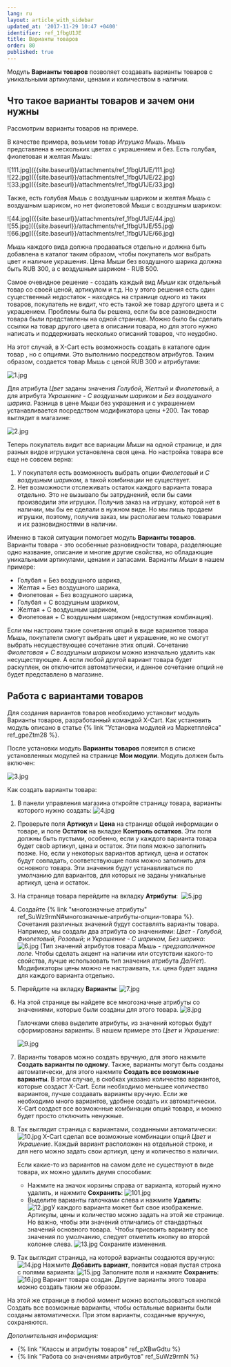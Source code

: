 ```yaml
---
lang: ru
layout: article_with_sidebar
updated_at: '2017-11-29 10:47 +0400'
identifier: ref_1fbgU1JE
title: Варианты товаров
order: 80
published: true
---
```

Модуль **Варианты товаров** позволяет создавать варианты товаров с уникальными артикулами, ценами и количеством в наличии.

## Что такое варианты товаров и зачем они нужны

Рассмотрим варианты товаров на примере.

В качестве примера, возьмем товар _Игрушка Мышь_. _Мышь_ представлена в нескольких цветах с украшением и без. Есть голубая, фиолетовая и желтая _Мышь_:

<div class="ui stackable three column grid">
    <div class="column" markdown="span">
        ![111.jpg]({{site.baseurl}}/attachments/ref_1fbgU1JE/111.jpg)
    </div>
    <div class="column" markdown="span">
        ![22.jpg]({{site.baseurl}}/attachments/ref_1fbgU1JE/22.jpg)
    </div>
    <div class="column" markdown="span">
        ![33.jpg]({{site.baseurl}}/attachments/ref_1fbgU1JE/33.jpg)
    </div>
</div>

Также, есть голубая _Мышь_ с воздушным шариком и желтая _Мышь_ с воздушным шариком, но нет фиолетовой _Мыши_ с воздушным шариком:

<div class="ui stackable three column grid">    
    <div class="column" markdown="span">
        ![44.jpg]({{site.baseurl}}/attachments/ref_1fbgU1JE/44.jpg)
    </div>
    <div class="column" markdown="span">
        ![55.jpg]({{site.baseurl}}/attachments/ref_1fbgU1JE/55.jpg)
    </div>
    <div class="column" markdown="span">
        ![66.jpg]({{site.baseurl}}/attachments/ref_1fbgU1JE/66.jpg)
    </div>
</div>

_Мышь_ каждого вида должна продаваться отдельно и должна быть добавлена в каталог таким образом, чтобы покупатель мог выбрать цвет и наличие украшения. Цена _Мыши_ без воздушного шарика должна быть RUB 300, а с воздушным шариком - RUB 500. 

Самое очевидное решение - создать каждый вид _Мыши_ как отдельный товар со своей ценой, артикулом и т.д. Но у этого решения есть один существенный недостаток - находясь на странице одного из таких товаров, покупатель не видит, что есть такой же товар другого цвета и с украшением. Проблемы была бы решена, если бы все разновидности товара были представлены на одной странице. Можно было бы сделать ссылки на товар другого цвета в описании товара, но для этого нужно написать и поддерживать несколько описаний товаров, что неудобно.

На этот случай, в X-Cart есть возможность создать в каталоге один товар , но с опциями. Это выполнимо посредством атрибутов. Таким образом, создается товар _Мышь_ с ценой RUB 300 и атрибутами:

![1.jpg]({{site.baseurl}}/attachments/ref_1fbgU1JE/1.jpg)

Для атрибута _Цвет_ заданы значения _Голубой_, _Желтый_ и _Фиолетовый_, а для атрибута _Украшение_ - _С воздушным шариком_ и _Без воздушного шарика_. Разница в цене _Мыши_ без украшения и с украшением устанавливается посредством модификатора цены +200. Так товар выглядит в магазине:

![2.jpg]({{site.baseurl}}/attachments/ref_1fbgU1JE/2.jpg)

Теперь покупатель видит все вариации _Мыши_ на одной странице, и для разных видов игрушки установлена своя цена. Но настройка товара все еще не совсем верна:

1.  У покупателя есть возможность выбрать опции _Фиолетовый_ и _С воздушным шариком_, а такой комбинации не существует.
2.  Нет возможности отслеживать остаток каждого варианта товара отдельно. Это не вызывало бы затруднений, если бы сами производили эти игрушки. Получив заказ на игрушку, которой нет в наличии, мы бы ее сделали в нужном виде. Но мы лишь продаем игрушки, поэтому, получив заказ, мы располагаем только товарами и их разновидностями  в наличии. 

Именно в такой ситуации помогает модуль **Варианты товаров**. Варианты товара - это особенные разновидности товара, разделяющие одно название, описание и многие другие свойства, но обладающие уникальными артикулами, ценами и запасами. Варианты _Мыши_ в нашем примере:

*   Голубая + Без воздушного шарика,
*   Желтая + Без воздушного шарика,
*   Фиолетовая + Без воздушного шарика,
*   Голубая + С воздушным шариком,
*   Желтая + С воздушным шариком,
*   Фиолетовая + С воздушным шариком (недоступная комбинация).

Если мы настроим такие сочетания опций в виде вариантов товара _Мышь_, покупатели смогут выбрать цвет и украшение, но не смогут выбрать несуществующее сочетание этих опций. Сочетание _Фиолетовая + С воздушным шариком_ можно изначально удалить как несуществующее. А если любой другой вариант товара будет раскуплен, он отключится автоматически, и данное сочетание опций не будет представлено в магазине. 


## Работа с вариантами товаров

Для создания вариантов товаров необходимо установит модуль Варианты товаров, разработанный командой X-Cart.  Как установить модуль описано в статье {% link "Установка модулей из Маркетплейса" ref_gpeZtm28 %}.

После установки модуль **Варианты товаров** появится в списке установленных модулей на странице **Мои модули**. Модуль должен быть включен:

![3.jpg]({{site.baseurl}}/attachments/ref_1fbgU1JE/3.jpg)

Как создать варианты товара:

1.  В панели управления магазина откройте страницу товара, варианты которого нужно создать:
    ![4.jpg]({{site.baseurl}}/attachments/ref_1fbgU1JE/4.jpg)
2.  Проверьте поля **Артикул** и **Цена** на странице общей информации о товаре, и поле **Остаток** на вкладке **Контроль остатков**. Эти поля должны быть пустыми, особенно, если у каждого варианта товара будeт своb артикул, цена и остаток. Эти поля можно заполнить позже. Но, если у некоторых вариантов артикул, цена и остаток будут совпадать, соответствующие поля можно заполнить для основного товара. Эти значения будут устанавливаться по умолчанию для вариантов, для которых не заданы уникальные артикул, цена и остаток.

3.  На странице товара перейдите на вкладку **Атрибуты**: 
    ![5.jpg]({{site.baseurl}}/attachments/ref_1fbgU1JE/5.jpg)
4.  Создайте {% link "многозначные атрибуты" ref_SuWz9rmN#многозначные-атрибуты-опции-товара %}. Сочетания различных значений будут составлять варианты товара. Например, мы создали два атрибута со значениями: _Цвет  - Голубой, Фиолетовый, Розовый_; и _Украшение - С шариком, Без шарика_:
    ![6.jpg]({{site.baseurl}}/attachments/ref_1fbgU1JE/6.jpg)
    (Тип значений атрибутов товара _Мышь_ - _предзаполненное поле_. Чтобы сделать акцент на наличии или отсутствии какого-то свойства, лучше использовать тип значения атрибута _Да/Нет_).
    Модификаторы цены можно не настраивать, т.к. цена будет задана для каждого варианта отдельно.

5.  Перейдите на вкладку **Варианты**:
    ![7.jpg]({{site.baseurl}}/attachments/ref_1fbgU1JE/7.jpg)

6.  На этой странице вы найдете все многозначные атрибуты со значениями, которые были созданы для этого товара.
    ![8.jpg]({{site.baseurl}}/attachments/ref_1fbgU1JE/8.jpg)

    Галочками слева выделите атрибуты, из значений которых будут сформированы варианты. В нашем примере это _Цвет_ и _Украшение_:

    ![9.jpg]({{site.baseurl}}/attachments/ref_1fbgU1JE/9.jpg)

7.  Варианты товаров можно создать вручную, для этого нажмите **Создать варианты по одному**. Также, варианты могут быть созданы автоматически, для этого нажмите **Создать все возможные варианты**. В этом случае, в скобках указано количество вариантов, которые создаст X-Cart.
    Если необходимо меньшее количество вариантов, лучше создавать варианты вручную. Если же необходимо много вариантов, удобнее создать их автоматически. X-Cart создаст все возможнные комбинации опций товара, и можно будет просто отключить ненужные.
8.  Так выглядит страница с вариантами, созданными автоматически:
    ![10.jpg]({{site.baseurl}}/attachments/ref_1fbgU1JE/10.jpg)
    X-Cart сделал все возможные комбинации опций _Цвет_ и _Украшение_. Каждый вариант расположен на отдельной строке, и для него можно задать свои артикул, цену и количество в наличии.

    Если какие-то из вариантов на самом деле не существуют в виде товара, их можно удалить двумя способами:

    *   Нажмите на значок корзины справа от варианта, который нужно удалить, и нажмите **Сохранить**:
        ![101.jpg]({{site.baseurl}}/attachments/ref_1fbgU1JE/101.jpg)
    *   Выделите варианты галочками слева и нажмите **Удалить**:
        ![12.jpg]({{site.baseurl}}/attachments/ref_1fbgU1JE/12.jpg)У каждого варианта может быт свое изображение. Артикулы, цены и количество можно задать на этой же странице. Но важно, чтобы эти значений отличались от стандартных значений основного товара. 
    Чтобы присвоить варианту все значения по умолчанию, следует отметить кнопку во второй колонке слева.
    ![13.jpg]({{site.baseurl}}/attachments/ref_1fbgU1JE/13.jpg)
    Сохраните изменения.

9.  Так выглядит страница, на которой варианты создаются вручную:
    ![14.jpg]({{site.baseurl}}/attachments/ref_1fbgU1JE/14.jpg)
    Нажмите **Добавить вариант**, появится новая пустая строка с полями варианта:
    ![15.jpg]({{site.baseurl}}/attachments/ref_1fbgU1JE/15.jpg)
    Заполните поля и нажмите **Сохранить**:
    ![16.jpg]({{site.baseurl}}/attachments/ref_1fbgU1JE/16.jpg)
    Вариант товара создан. Другие варианты этого товара можно создать таким же образом.

На этой же странице в любой момент можно воспользоваться кнопкой Создать все возможные варианты, чтобы остальные варианты были созданы автоматически. При этом варианты, созданные вручную, сохраняются.

_Дополнительная информация:_

*   {% link "Классы и атрибуты товаров" ref_pXBwGdtu %}
*   {% link "Работа со значениями атрибутов" ref_SuWz9rmN %}
